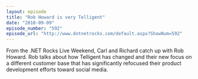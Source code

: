 ```yaml
---
layout: episode
title: "Rob Howard is very Telligent"
date: "2010-09-09"
episode_number: "592"
episode_url: "http://www.dotnetrocks.com/default.aspx?ShowNum=592"
---
```


From the .NET Rocks Live Weekend, Carl and Richard catch up with Rob Howard. Rob talks about how Telligent has changed and their new focus on a different customer base that has significantly refocused their product development efforts toward social media.
